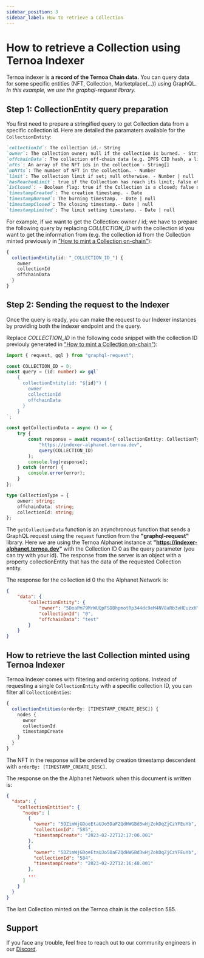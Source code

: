```yaml
---
sidebar_position: 3
sidebar_label: How to retrieve a Collection
---
```


# How to retrieve a Collection using Ternoa Indexer

Ternoa indexer is **a record of the Ternoa Chain data.**
You can query data for some specific entities (NFT, Collection, Marketplace(...)) using GraphQL.
_In this example, we use the graphql-request library._

## Step 1: CollectionEntity query preparation

You first need to prepare a stringified query to get Collection data from a specific collection id.
Here are detailed the paramaters available for the `CollectionEntity`:

```markdown
`collectionId`: The collection id.- String
`owner`: The collection owner; null if the collection is burned. - String | null
`offchainData`: The collection off-chain data (e.g. IPFS CID hash, a link or any string). - String
`nfts`: An array of the NFT ids in the collection - String[]
`nbNfts`: The number of NFT in the collection. - Number
`limit`: The collection limit if set; null otherwise. - Number | null
`hasReachedLimit`: true if the Collection has reach its limit; false otherwise. - Boolean
`isClosed`: - Boolean flag: true if the Collection is a closed; false otherwise. - Boolean
`timestampCreated`: The creation timestamp. - Date
`timestampBurned`: The burning timestamp. - Date | null
`timestampClosed`: The closing timestamp.- Date | null
`timestampLimited`: The limit setting timestamp. - Date | null
```

For example, if we want to get the Collection: owner / id; we have to prepare the following query by replacing _COLLECTION_ID_ with the collection id you want to get the information from (e.g. the collection id from the Collection minted previously in ["How to mint a Collection on-chain"](/for-developers/guides/collection/create-collection/mint-collection)):

```typescript
{
  collectionEntity(id: "_COLLECTION_ID_") {
    owner
    collectionId
    offchainData
  }
}
```

## Step 2: Sending the request to the Indexer

Once the query is ready, you can make the request to our Indexer instances by providing both the indexer endpoint and the query.

Replace _COLLECTION_ID_ in the following code snippet with the collection ID previouly generated in ["How to mint a Collection on-chain"](/for-developers/guides/collection/create-collection/mint-collection)):

```typescript showLineNumbers
import { request, gql } from "graphql-request";

const COLLECTION_ID = 0;
const query = (id: number) => gql`
    {
      collectionEntity(id: "${id}") {
        owner
        collectionId
        offchainData
      }
    }
`;

const getCollectionData = async () => {
	try {
		const response = await request<{ collectionEntity: CollectionType }>(
			"https://indexer-alphanet.ternoa.dev",
			query(COLLECTION_ID)
		);
		console.log(response);
	} catch (error) {
		console.error(error);
	}
};

type CollectionType = {
	owner: string;
	offchainData: string;
	collectionId: string;
};
```

The `getCollectionData` function is an asynchronous function that sends a GraphQL request using the `request` function from the **"graphql-request"** library. Here we are using the Ternoa Alphanet instance at **"https://indexer-alphanet.ternoa.dev"** with the Collection ID 0 as the query parameter (you can try with your id). The response from the server is an object with a property collectionEntity that has the data of the requested Collection entity.

The response for the collection id 0 the the Alphanet Network is:

```json
{
	"data": {
		"collectionEntity": {
			"owner": "5DoaPm79MrWUQpFSDBhpmotRp344dc9eM4NV8aRb3vHEuzxH",
			"collectionId": "0",
			"offchainData": "test"
		}
	}
}
```

## How to retrieve the last Collection minted using Ternoa Indexer

Ternoa Indexer comes with filtering and ordering options. Instead of requesting a single `CollectionEntity` with a specific collection ID, you can filter all `CollectionEnties`:

```typescript
{
  collectionEntities(orderBy: [TIMESTAMP_CREATE_DESC]) {
    nodes {
      owner
      collectionId
      timestampCreate
    }
  }
}
```

The NFT in the response will be ordered by creation timestamp descendent with `orderBy: [TIMESTAMP_CREATE_DESC]`.

The response on the the Alphanet Network when this document is written is:

```json
{
  "data": {
    "collectionEntities": {
      "nodes": [
        {
          "owner": "5DZimWjGDoeEtaUJo5DaFZQdHWGBd3wHjZokDqZjCzYFEuYb",
          "collectionId": "585",
          "timestampCreate": "2023-02-22T12:17:00.001"
        },
        {
          "owner": "5DZimWjGDoeEtaUJo5DaFZQdHWGBd3wHjZokDqZjCzYFEuYb",
          "collectionId": "584",
          "timestampCreate": "2023-02-22T12:16:48.001"
        },
        ...
      ]
    }
  }
}
```

The last Collection minted on the Ternoa chain is the collection 585.

## Support

If you face any trouble, feel free to reach out to our community engineers in our [Discord](https://discord.gg/fUmBkPpnRu).
